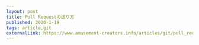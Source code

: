 ```yaml
---
layout: post
title: Pull Requestの送り方
published: 2020-1-19
tags: article,git
externalLink: https://www.amusement-creators.info/articles/git/pull_request/
---
```

